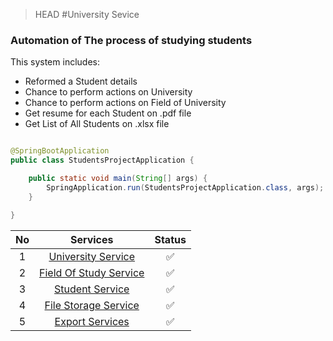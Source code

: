> HEAD
#University Sevice 

### Automation of The process of studying students

This system includes:

* Reformed a Student details
* Chance to perform actions on University
* Chance to perform actions on Field of University
* Get resume for each Student on .pdf file
* Get List of All Students on .xlsx file

```java

@SpringBootApplication
public class StudentsProjectApplication {

    public static void main(String[] args) {
        SpringApplication.run(StudentsProjectApplication.class, args);
    }

}

```

| No |                                                                             Services                                                                              | Status |
|:--:|:-----------------------------------------------------------------------------------------------------------------------------------------------------------------:|:------:|
| 1  |    [University Service](https://github.com/Tohirjon01/UniversityProject/blob/master/src/main/java/uz/student/controller/UniversityController.java)      |   ✅    |
| 2  | [Field Of Study Service](https://github.com/Tohirjon01/UniversityProject/blob/master/src/main/java/uz/student/controller/FieldOfStudyController.java) |   ✅    |
| 3  |   [Student Service](https://github.com/Tohirjon01/UniversityProject/blob/master/src/main/java/uz/student/controller/StudentController.java)         |   ✅    |
| 4  | [File Storage Service](https://github.com/Tohirjon01/UniversityProject/blob/master/src/main/java/uz/student/controller/FileStorageController.java)  |   ✅    |
| 5  |      [Export Services](https://github.com/Tohirjon01/UniversityProject/blob/master/src/main/java/uz/student/controller/ExportController.java)       |   ✅    |

